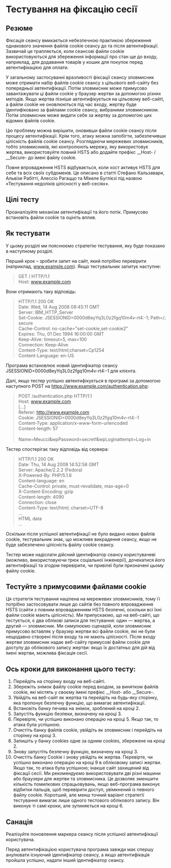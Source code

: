 # Тестування на фіксацію сесії

## Резюме
Фіксація сеансу вмикається небезпечною практикою збереження однакового значення файлів cookie сеансу до та після автентифікації. Зазвичай це трапляється, коли сеансові файли cookie використовуються для збереження інформації про стан ще до входу, наприклад, для додавання товарів у кошик для покупок перед автентифікацією для оплати.

У загальному застосуванні вразливості фіксації сеансу зловмисник може отримати набір файлів cookie сеансу з цільового веб-сайту без попередньої автентифікації. Потім зловмисник може примусово завантажувати ці файли cookie у браузер жертви за допомогою різних методів. Якщо жертва пізніше автентифікується на цільовому веб-сайті, а файли cookie не оновлюються під час входу, жертву буде ідентифіковано за файлами cookie сеансу, вибраними зловмисником. Потім зловмисник може видати себе за жертву за допомогою цих відомих файлів cookie.

Цю проблему можна вирішити, оновивши файли cookie сеансу після процесу автентифікації. Крім того, атаку можна запобігти, забезпечивши цілісність файлів cookie сеансу. Розглядаючи мережевих зловмисників, тобто зловмисників, які контролюють мережу, яку використовує жертва, використовуйте повний HSTS або додайте префікс __Host- / __Secure- до імені файлу cookie.

Повне впровадження HSTS відбувається, коли хост активує HSTS для себе та всіх своїх субдоменів. Це описано в статті Стефано Кальзавари, Альвізе Рабітті, Алессіо Рагаццо та Мікеле Буглієзі під назвою «Тестування недоліків цілісності у веб-сесіях».

## Цілі тесту
Проаналізуйте механізм автентифікації та його потік.
Примусово встановіть файли cookie та оцініть вплив.

## Як тестувати
У цьому розділі ми пояснюємо стратегію тестування, яку буде показано в наступному розділі.

Перший крок – зробити запит на сайт, який потрібно перевірити (наприклад, www.example.com). Якщо тестувальник запитує наступне:

> GET / HTTP/1.1 </br>
> Host: www.example.com

Вони отримають таку відповідь:

> HTTP/1.1 200 OK</br>
> Date: Wed, 14 Aug 2008 08:45:11 GMT</br>
> Server: IBM_HTTP_Server</br>
> Set-Cookie: JSESSIONID=0000d8eyYq3L0z2fgq10m4v-rt4:-1; Path=/; secure</br>
> Cache-Control: no-cache="set-cookie,set-cookie2"</br>
> Expires: Thu, 01 Dec 1994 16:00:00 GMT</br>
> Keep-Alive: timeout=5, max=100</br>
> Connection: Keep-Alive</br>
> Content-Type: text/html;charset=Cp1254</br>
> Content-Language: en-US</br>

Програма встановлює новий ідентифікатор сеансу JSESSIONID=0000d8eyYq3L0z2fgq10m4v-rt4:-1 для клієнта.

Далі, якщо тестер успішно автентифікується в програмі за допомогою наступного POST на https://www.example.com/authentication.php:

> POST /authentication.php HTTP/1.1</br>
> Host: www.example.com</br>
> [...]</br>
> Referer: http://www.example.com</br>
> Cookie: JSESSIONID=0000d8eyYq3L0z2fgq10m4v-rt4:-1</br>
> Content-Type: application/x-www-form-urlencoded</br>
> Content-length: 57</br>
> </br>
> Name=Meucci&wpPassword=secret!&wpLoginattempt=Log+in</br>

Тестер спостерігає таку відповідь від сервера:

> HTTP/1.1 200 OK</br>
> Date: Thu, 14 Aug 2008 14:52:58 GMT</br>
> Server: Apache/2.2.2 (Fedora)</br>
> X-Powered-By: PHP/5.1.6</br>
> Content-language: en</br>
> Cache-Control: private, must-revalidate, max-age=0</br>
> X-Content-Encoding: gzip</br>
> Content-length: 4090</br>
> Connection: close</br>
> Content-Type: text/html; charset=UTF-8</br>
> ...</br>
> HTML data</br>
> ...</br>

Оскільки після успішної автентифікації не було видано нових файлів cookie, тестувальник знає, що можливе викрадення сеансу, якщо не буде забезпечено цілісність файлу cookie сеансу.

Тестер може надіслати дійсний ідентифікатор сеансу користувачеві (можливо, використовуючи трюк соціальної інженерії), дочекатися його автентифікації та згодом перевірити, чи привілеї були призначені цьому файлу cookie.

## Тестуйте з примусовими файлами cookie
Ця стратегія тестування націлена на мережевих зловмисників, тому її потрібно застосовувати лише до сайтів без повного впровадження HSTS (сайти з повним впровадженням HSTS безпечні, оскільки всі їхні файли cookie мають цілісність). Ми припускаємо, що на веб-сайті, що тестується, є два облікові записи для тестування: один — жертва, а другий — зловмисник. Ми симулюємо сценарій, коли зловмисник примусово вставляє у браузер жертви всі файли cookie, які не були нещодавно створені після входу та не мають цілісності. Після входу жертви зловмисник надає веб-сайту примусові файли cookie для доступу до облікового запису жертви: якщо їх достатньо для дій від імені жертви, можлива фіксація сесії.

## Ось кроки для виконання цього тесту:

1. Перейдіть на сторінку входу на веб-сайті.
2. Збережіть знімок файлу cookie перед входом, за винятком файлів cookie, які містять у своєму імені префікс __Host- або __Secure-.
3. Увійдіть на веб-сайт як жертва та перейдіть на будь-яку сторінку, яка пропонує безпечну функцію, що вимагає автентифікації.
4. Встановіть банку печива на знімок, зроблений на кроці 2.
5. Запустіть функцію безпеки, визначену на кроці 3.
6. Перевірте, чи успішно виконано операцію на кроці 5. Якщо так, то атака була успішною.
7. Очистіть банку файлів cookie, увійдіть як зловмисник і перейдіть на сторінку на кроці 3.
8. Запишіть у банку cookies одне за одним cookies, збережене на кроці 2.
9. Знову запустіть безпечну функцію, визначену на кроці 3.
10. Очистіть банку Cookie і знову увійдіть як жертва.
Перевірте, чи успішно виконано операцію на кроці 9 в обліковому записі жертви. Якщо так, то атака була успішною; інакше сайт захищений від фіксації сесії.
Ми рекомендуємо використовувати дві різні машини або браузери для жертви та зловмисника. Це дозволяє зменшити кількість помилкових спрацьовувань, якщо веб-програма виконує відбитки пальців, щоб перевірити доступ, увімкнений із певного файлу cookie. Коротший, але менш точний варіант стратегії тестування вимагає лише одного тестового облікового запису. Він виконує ті самі кроки, але зупиняється на кроці 6.

## Санація
Реалізуйте поновлення маркера сеансу після успішної автентифікації користувача.

Перед автентифікацією користувача програма завжди має спершу анулювати існуючий ідентифікатор сеансу, а якщо автентифікація пройшла успішно, надати інший ідентифікатор сеансу.
